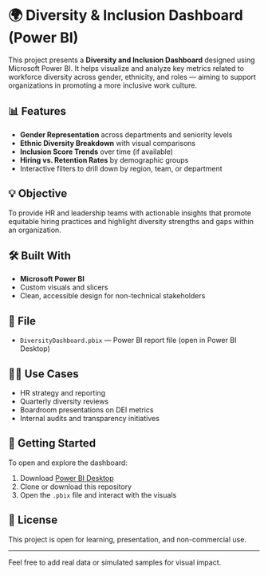 
# 🌍 Diversity & Inclusion Dashboard (Power BI)

This project presents a **Diversity and Inclusion Dashboard** designed using Microsoft Power BI. It helps visualize and analyze key metrics related to workforce diversity across gender, ethnicity, and roles — aiming to support organizations in promoting a more inclusive work culture.

## 📊 Features

- **Gender Representation** across departments and seniority levels  
- **Ethnic Diversity Breakdown** with visual comparisons  
- **Inclusion Score Trends** over time (if available)  
- **Hiring vs. Retention Rates** by demographic groups  
- Interactive filters to drill down by region, team, or department  

## 💡 Objective

To provide HR and leadership teams with actionable insights that promote equitable hiring practices and highlight diversity strengths and gaps within an organization.

## 🛠 Built With

- **Microsoft Power BI**
- Custom visuals and slicers
- Clean, accessible design for non-technical stakeholders

## 📁 File

- `DiversityDashboard.pbix` — Power BI report file (open in Power BI Desktop)

## 🧑‍💼 Use Cases

- HR strategy and reporting  
- Quarterly diversity reviews  
- Boardroom presentations on DEI metrics  
- Internal audits and transparency initiatives  

## 🚀 Getting Started

To open and explore the dashboard:
1. Download [Power BI Desktop](https://powerbi.microsoft.com/desktop)
2. Clone or download this repository
3. Open the `.pbix` file and interact with the visuals

## 📝 License

This project is open for learning, presentation, and non-commercial use.

---

Feel free to add real data or simulated samples for visual impact.
